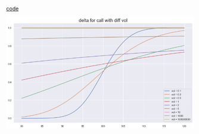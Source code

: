 
[code](https://github.com/FlorianYANG/PAiF/blob/master/Code/DeltaForCallWithDiffVol.ipynb)

![picture](https://github.com/FlorianYANG/PAiF/blob/master/Miscell/Delta%20for%20call%20with%20diff%20vol.png)

